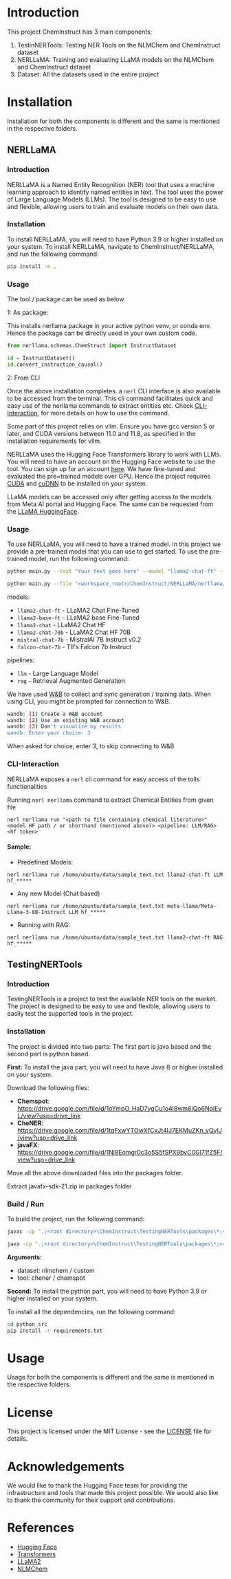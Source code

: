 # Introduction
This project ChemInstruct has 3 main components:
1. TestinNERTools: Testing NER Tools on the NLMChem and ChemInstruct dataset
2. NERLLaMA: Training and evaluating LLaMA models on the NLMChem and ChemInstruct dataset
3. Dataset: All the datasets used in the entire project

# Installation
Installation for both the components is different and the same is mentioned in the respective folders.

## NERLLaMA

### Introduction
NERLLaMA is a Named Entity Recognition (NER) tool that uses a machine learning approach to identify named entities in text. The tool uses the power of Large Language Models (LLMs). The tool is designed to be easy to use and flexible, allowing users to train and evaluate models on their own data.

### Installation
To install NERLLaMA, you will need to have Python 3.9 or higher installed on your system.
To install NERLLaMA, navigate to ChemInstruct/NERLLaMA, and run the following command:

```bash
pip install -e .
```

### Usage

The tool / package can be used as below

1: As package:

This installs nerllama package in your active python venv, or conda env.
Hence the package can be directly used in your own custom code.

```python
from nerllama.schemas.ChemStruct import InstructDataset

id = InstructDataset()
id.convert_instruction_causal()
```

2: From CLI

Once the above installation completes. a `nerl` CLI interface is also available to be accessed from the terminal.
This cli command facilitates quick and easy use of the nerllama commands to extract entities etc.
Check [CLI-Interaction](#cli-interaction), for more details on how to use the command.


Some part of this project relies on vllm. Ensure you have gcc version 5 or later, and CUDA versions between 11.0 and 11.8, as specified in the installation requirements for vllm.

NERLLaMA uses the Hugging Face Transformers library to work with LLMs. You will need to have an account on the Hugging Face website to use the tool. You can sign up for an account [here](https://huggingface.co/join).
We have fine-tuned and evaluated the pre=trained models over GPU. Hence the project requires [CUDA](https://developer.nvidia.com/cuda-downloads) and [cuDNN](https://developer.nvidia.com/rdp/cudnn-download) to be installed on your system.

LLaMA models can be accessed only after getting access to the models from Meta AI portal and Hugging Face.
The same can be requested from the [LLaMA HuggingFace](https://huggingface.co/meta-llama/Llama-2-7b).

### Usage
To use NERLLaMA, you will need to have a trained model. In this project we provide a pre-trained model that you can use to get started. To use the pre-trained model, run the following command:

```bash
python main.py --text "Your text goes here" --model "llama2-chat-ft" --pipeline "llm" --auth_token "<your huggingface auth token>"
```

```bash
python main.py --file "<workspace_root>/ChemInstruct/NERLLaMA/nerllama/data/sample.txt" --model "llama2-chat-ft" --pipeline "llm" --auth_token "<your huggingface auth 
```

models:
- `llama2-chat-ft` - LLaMA2 Chat Fine-Tuned
- `llama2-base-ft` - LLaMA2 base Fine-Tuned
- `llama2-chat` - LLaMA2 Chat HF
- `llama2-chat-70b` - LLaMA2 Chat HF 70B
- `mistral-chat-7b` - MistralAI 7B Instruct v0.2
- `falcon-chat-7b` - TII's Falcon 7b Instruct

pipelines:
- `llm` - Large Language Model
- `rag` - Retrieval Augmented Generation


We have used [W&B](https://wandb.ai/) to collect and sync generation / training data.
When using CLI, you might be prompted for connection to W&B.

```bash
wandb: (1) Create a W&B account
wandb: (2) Use an existing W&B account
wandb: (3) Don't visualize my results
wandb: Enter your choice: 3
```

When asked for choice, enter 3, to skip connecting to W&B


### CLI-Interaction

NERLLaMA exposes a `nerl` cli command for easy access of the tolls functionalities

Running `nerl nerllama` command to extract Chemical Entities from given file

```
nerl nerllama run "<path to file containing chemical literature>" <model HF path / or shorthand (mentioned above)> <pipeline: LLM/RAG> <hf token>
```

#### Sample:

* Predefined Models:
```
nerl nerllama run /home/ubuntu/data/sample_text.txt llama2-chat-ft LLM hf_*****
```

* Any new Model (Chat based)
```
nerl nerllama run /home/ubuntu/data/sample_text.txt meta-llama/Meta-Llama-3-8B-Instruct LLM hf_*****
```

* Running with RAG:
```
nerl nerllama run /home/ubuntu/data/sample_text.txt llama2-chat-ft RAG hf_*****
```


## TestingNERTools

### Introduction
TestingNERTools is a project to test the available NER tools on the market. The project is designed to be easy to use and flexible, allowing users to easily test the supported tools in the project.

### Installation
The project is divided into two parts:
The first part is java based and the second part is python based.

**First:**
To install the java part, you will need to have Java 8 or higher installed on your system.

Download the following files:

* **Chemspot**: https://drive.google.com/file/d/1oYmpO_HaD7ygCu1o4l8wm6iQo6NpiEvL/view?usp=drive_link
* **CheNER**: https://drive.google.com/file/d/1tqFxwYTOwXfCxJt4IJ7EKMuZKn_yQyIJ/view?usp=drive_link
* **javaFX**: https://drive.google.com/file/d/1Nj8Eomgr0c3o5S5fSPX9bvC0Gl71fZ5F/view?usp=drive_link


Move all the above downloaded files into the packages folder.

Extract javafx-sdk-21.zip in packages folder

### Build / Run

To build the project, run the following command:
```bash
javac -cp ".;<root directory>\ChemInstruct\TestingNERTools\packages\*;<root directory>\ChemInstruct\TestingNERTools\src\"  <root directory>\ChemInstruct\TestingNERTools\src\StartEvaluation.java
```

```bash
java -cp ".;<root directory>\ChemInstruct\TestingNERTools\packages\*;<root directory>\ChemInstruct\TestingNERTools\src\"  <root directory>\ChemInstruct\TestingNERTools\src\StartEvaluation.java  --directory <input directory path> --tool <tool name> --dataset <dataset>
```

**Arguments:**
* dataset: nlmchem / custom
* tool: chener / chemspot



**Second:**
To install the python part, you will need to have Python 3.9 or higher installed on your system.

To install all the dependencies, run the following command:
```bash
cd python_src
pip install -r requirements.txt
```


# Usage
Usage for both the components is different and the same is mentioned in the respective folders.

# License
This project is licensed under the MIT License - see the [LICENSE](LICENSE.md) file for details.

# Acknowledgements
We would like to thank the Hugging Face team for providing the infrastructure and tools that made this project possible. We would also like to thank the community for their support and contributions.

# References
- [Hugging Face](https://huggingface.co/)
- [Transformers](https://huggingface.co/docs/transformers/en/index.html)
- [LLaMA2](https://huggingface.co/meta-llama/Llama-2-7b)
- [NLMChem]()

